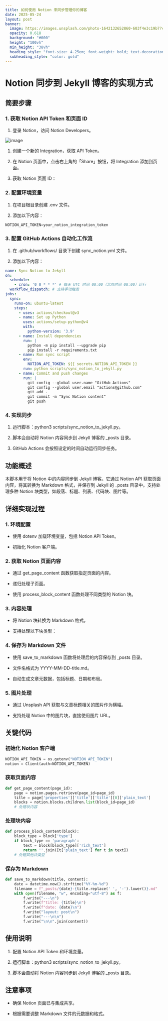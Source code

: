 ```yaml
---
title: 如何使用 Notion 来同步管理你的博客
date: 2025-05-24
layout: post
banner:
  image: https://images.unsplash.com/photo-1642132652860-603f4e3c19b7?crop=entropy&cs=tinysrgb&fit=max&fm=jpg&ixid=M3w2OTIwMzJ8MHwxfHJhbmRvbXx8fHx8fHx8fDE3NDgxMjUxMzZ8&ixlib=rb-4.1.0&q=80&w=1080
  opacity: 0.618
  background: "#000"
  height: "100vh"
  min_height: "38vh"
  heading_style: "font-size: 4.25em; font-weight: bold; text-decoration: underline"
  subheading_style: "color: gold"
---
```


# Notion 同步到 Jekyll 博客的实现方式

## 简要步骤

### 1. 获取 Notion API Token 和页面 ID

1. 登录 Notion，访问 Notion Developers。

![image](https://prod-files-secure.s3.us-west-2.amazonaws.com/a7a0cc5a-89b9-4cda-8686-1fba0ca52f40/d19c1afe-dea5-4312-9333-786b0ba83054/image.png?X-Amz-Algorithm=AWS4-HMAC-SHA256&X-Amz-Content-Sha256=UNSIGNED-PAYLOAD&X-Amz-Credential=ASIAZI2LB466VH5CJXCT%2F20250524%2Fus-west-2%2Fs3%2Faws4_request&X-Amz-Date=20250524T221856Z&X-Amz-Expires=3600&X-Amz-Security-Token=IQoJb3JpZ2luX2VjEFQaCXVzLXdlc3QtMiJHMEUCIQCQ53VAIQbcZ1QD9cimw6jBaTlw%2F3MhB4Xq7Mnn9B%2BsggIgCCntmRkc1SfMlCq8%2FC70aWsnNfkOBBNb3w4EfeWqjBkq%2FwMIHRAAGgw2Mzc0MjMxODM4MDUiDAjmWse40l8pc2zhbyrcAwWVIr8vK24npQkvd03OD51rZyw0IjvI%2BurQNkA0q%2Fk05vVLKdr5jH%2BbVI5HmQsflvOhxEZ%2FZxswYbBaN5GjIID1JYty5IqY6KdzYdV4Pxi0G7q6fJdvQhyYhSQgfU96ll06AuKQtYlFfXSnf7bEgIRhBRwqqJKiNuefWo1h5j%2B3rWW7qodYwm1IKZ20K4tzpSUJNtnztwvKuULPST5GB19XrztDyk%2F5OaDbGOxquE4gMEiR001iRix2fimnR5knBh9rpP3BDmJcrbBhyk0iyEJ2JH3y2iCe3GJzYhA3kfr52BopwN54vqmFA8yTgxlVTAnb9OHKah3guxDvP5NcC14emtCbw%2Fr5%2BjqiykgoVbiyfKlMQdvZQGQiYMdwJmNxmaN6zL2HHy9KMSHHv8YZpYHTdxryQrxEiiow551hCYj%2FGj43O9b%2FCzkIjR2ZYpR9crFV2NB58dGG4CA76yv2bQBUofkOek1gbwnrki7TP7Z95NyNqZvubcCmp2sSru4Iwv5zqZquu7yiVAaZSRH4QwNwZF%2BL2PjcG5pkZgoOpKVc0Cvn31okQSZY%2Fe1PkS43Yg3cQ3iEl33H45WJ%2FZ9Ufp0pt%2FC4wkZe7E%2B6jdZVdzzgjH5ZZot2W7ji8HjzMMXQyMEGOqUBty90gpl2170RVYPI0v7HghPvtzejzRsbu3OM8tcRz%2F0IesXLnuYg7rdU6EoXL%2Bjdg1x7LHE0A2wW2%2FOSW3pI5lDNNKeVjK8tItFzXEFB50LVv0GWt6sb9WOkrRj5qNO%2Bkw5gKlwSz2UpsCV%2Fq0ln7lQvfRhpXgsYs%2B4v9aWMJkd8cPkW%2BZI4bAElfkbeNj%2B%2BstXoxi13WTMM1PA%2Bp%2B%2Bg1U6IUY4y&X-Amz-Signature=02bdaf7c54515ee020b63ae086bf0043315113126a0159201b70e27f5b54e416&X-Amz-SignedHeaders=host&x-id=GetObject)

1. 创建一个新的 Integration，获取 API Token。

1. 在 Notion 页面中，点击右上角的「Share」按钮，将 Integration 添加到页面。

1. 获取 Notion 页面 ID：


### 2. 配置环境变量

1. 在项目根目录创建 .env 文件。

1. 添加以下内容：

```javascript
NOTION_API_TOKEN=your_notion_integration_token
```

### 3. 配置 GitHub Actions 自动化工作流

1. 在 .github/workflows/ 目录下创建 sync_notion.yml 文件。

1. 添加以下内容：

```yaml
name: Sync Notion to Jekyll
on:
  schedule:
    - cron: '0 0 * * *' # 每天 UTC 时间 00:00（北京时间 08:00）运行
  workflow_dispatch: # 支持手动触发
jobs:
  sync:
    runs-on: ubuntu-latest
    steps:
      - uses: actions/checkout@v3
      - name: Set up Python
        uses: actions/setup-python@v4
        with:
          python-version: '3.9'
      - name: Install dependencies
        run: |
          python -m pip install --upgrade pip
          pip install -r requirements.txt
      - name: Run sync script
        env:
          NOTION_API_TOKEN: ${{ secrets.NOTION_API_TOKEN }}
        run: python scripts/sync_notion_to_jekyll.py
      - name: Commit and push changes
        run: |
          git config --global user.name "GitHub Actions"
          git config --global user.email "actions@github.com"
          git add .
          git commit -m "Sync Notion content"
          git push
```

### 4. 实现同步

1. 运行脚本：python3 scripts/sync_notion_to_jekyll.py。

1. 脚本会自动将 Notion 内容同步到 Jekyll 博客的 _posts 目录。

1. GitHub Actions 会按照设定的时间自动运行同步任务。

## 功能概述

本脚本用于将 Notion 中的内容同步到 Jekyll 博客。它通过 Notion API 获取页面内容，将其转换为 Markdown 格式，并保存到 Jekyll 的 _posts 目录中。支持处理多种 Notion 块类型，如段落、标题、列表、代码块、图片等。

## 详细实现过程

### 1. 环境配置

- 使用 dotenv 加载环境变量，包括 Notion API Token。

- 初始化 Notion 客户端。

### 2. 获取 Notion 页面内容

- 通过 get_page_content 函数获取指定页面的内容。

- 递归处理子页面。

- 使用 process_block_content 函数处理不同类型的 Notion 块。

### 3. 内容处理

- 将 Notion 块转换为 Markdown 格式。

- 支持处理以下块类型：


### 4. 保存为 Markdown 文件

- 使用 save_to_markdown 函数将处理后的内容保存到 _posts 目录。

- 文件名格式为 YYYY-MM-DD-title.md。

- 自动生成文章元数据，包括标题、日期和布局。

### 5. 图片处理

- 通过 Unsplash API 获取与文章标题相关的图片作为横幅。

- 支持处理 Notion 中的图片块，直接使用图片 URL。

## 关键代码

### 初始化 Notion 客户端

```python
NOTION_API_TOKEN = os.getenv("NOTION_API_TOKEN")
notion = Client(auth=NOTION_API_TOKEN)
```

### 获取页面内容

```python
def get_page_content(page_id):
    page = notion.pages.retrieve(page_id=page_id)
    title = page['properties']['title']['title'][0]['plain_text']
    blocks = notion.blocks.children.list(block_id=page_id)
    # 处理块内容
```

### 处理块内容

```python
def process_block_content(block):
    block_type = block['type']
    if block_type == 'paragraph':
        text = block[block_type]['rich_text']
        return ''.join([t['plain_text'] for t in text])
    # 处理其他块类型
```

### 保存为 Markdown

```python
def save_to_markdown(title, content):
    date = datetime.now().strftime("%Y-%m-%d")
    filename = f"_posts/{date}-{title.replace(' ', '-').lower()}.md"
    with open(filename, "w", encoding="utf-8") as f:
        f.write("---\n")
        f.write(f"title: {title}\n")
        f.write(f"date: {date}\n")
        f.write("layout: post\n")
        f.write("---\n\n")
        f.write("\n\n".join(content))
```

## 使用说明

1. 配置 Notion API Token 和环境变量。

1. 运行脚本：python3 scripts/sync_notion_to_jekyll.py。

1. 脚本会自动将 Notion 内容同步到 Jekyll 博客的 _posts 目录。

## 注意事项

- 确保 Notion 页面已与集成共享。

- 根据需要调整 Markdown 文件的元数据和格式。